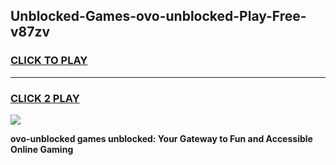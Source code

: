 
## Unblocked-Games-ovo-unblocked-Play-Free-v87zv
<h3>
<a href="https://premium76.site?title=ovo-unblocked&ref=10A">CLICK TO PLAY</a></h3>
<hr>

<h3>
<a href="https://premium76.site?title=ovo-unblocked&ref=10A">CLICK 2 PLAY</a>
  
</h3>

<a href="https://premium76.site?title=ovo-unblocked&ref=10A"><img src="https://clearcache.store/games.png"></a>


**ovo-unblocked games unblocked: Your Gateway to Fun and Accessible Online Gaming**
